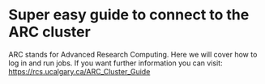 # Super easy guide to connect to the ARC cluster
ARC stands for Advanced Research Computing. Here we will cover how to log in and run jobs. If you want further information you can visit: https://rcs.ucalgary.ca/ARC_Cluster_Guide
